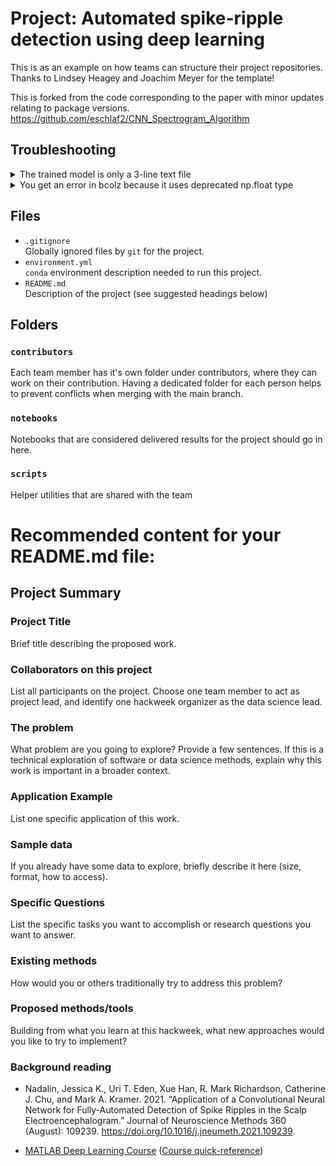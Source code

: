 # Project: Automated spike-ripple detection using deep learning

This is as an example on how teams can structure their project repositories. Thanks to Lindsey Heagey and Joachim Meyer for the template!

This is forked from the code corresponding to the paper with minor updates relating to package versions.
https://github.com/eschlaf2/CNN_Spectrogram_Algorithm

## Troubleshooting

<details>
  <summary>The trained model is only a 3-line text file</summary>

  Github limits the size of tracked files. You can use an extension to track larger files (https://git-lfs.com/); without this, you will just see a reference to file. 

Download the model using `wget`:
  ```
wget https://github.com/eschlaf2/CNN_Spectrogram_Algorithm/blob/master/full_trained_model.pkl
  ```

Initialize git LFS (on the SCC - you may need to install it on your home computer first; see https://git-lfs.com/):
```
git lfs install
```

For more info, see https://docs.github.com/en/repositories/working-with-files/managing-large-files/about-git-large-file-storage.

  
</details>

<details>
  <summary>You get an error in bcolz because it uses deprecated np.float type</summary>

  If you replace all instances of `np.float` with `float` in */projectnb/ecog/eds2/.conda/envs/cnn-specgram/lib/python3.8/site-packages/bcolz/toplevel.py* (update the location to match your directory structure - the location should show up in the error), this fixes the problem. Alternatively, replace the entire file with the file provided in this repo (you may need to restart the kernel after this):

```
mydir="/projectnb/ecog/eds2/.conda/envs/cnn-specgram/lib/python3.8/site-packages/bcolz/"
cp toplevel.py $mydir
```

  This is the error I got when trying to run `demo_training_functions.py`:

```python
---------------------------------------------------------------------------
AttributeError                            Traceback (most recent call last)
File ~/CNN_Spectrogram_Algorithm/Demo-Training/demo_training_functions.py:4
      2 sys.path.insert(1, '../')
      3 import matplotlib.pyplot as plt
----> 4 from fastai_v1.imports import *
      5 from fastai_v1.transforms import *
      6 from fastai_v1.conv_learner import *

File ~/CNN_Spectrogram_Algorithm/Demo-Training/../fastai_v1/imports.py:5
      3 import PIL, os, numpy as np, math, collections, threading, json, random, scipy, cv2
      4     # Don't import bcolz - it's not maintained anymore
----> 5 import bcolz
      6 import pandas as pd, pickle, sys, itertools, string, sys, re, datetime, time, shutil, copy
      7 import seaborn as sns, matplotlib

File /projectnb/ecog/eds2/.conda/envs/cnn-specgram/lib/python3.8/site-packages/bcolz/__init__.py:81
     76 from bcolz.carray_ext import (
     77     carray, blosc_version, blosc_compressor_list,
     78     _blosc_set_nthreads as blosc_set_nthreads,
     79     _blosc_init, _blosc_destroy)
     80 from bcolz.ctable import ctable
---> 81 from bcolz.toplevel import (
     82     print_versions, detect_number_of_cores, set_nthreads,
     83     open, fromiter, arange, zeros, ones, fill,
     84     iterblocks, cparams, walk)
     85 from bcolz.chunked_eval import eval
     86 from bcolz.defaults import defaults, defaults_ctx

File /projectnb/ecog/eds2/.conda/envs/cnn-specgram/lib/python3.8/site-packages/bcolz/toplevel.py:214
    210     obj.flush()
    211     return obj
--> 214 def fill(shape, dflt=None, dtype=np.float, **kwargs):
    215     """fill(shape, dtype=float, dflt=None, **kwargs)
    216 
    217     Return a new carray or ctable object of given shape and type, filled with
   (...)
    242 
    243     """
    245     def fill_helper(obj, dtype=None, length=None):

File /projectnb/ecog/eds2/.conda/envs/cnn-specgram/lib/python3.8/site-packages/numpy/__init__.py:305, in __getattr__(attr)
    300     warnings.warn(
    301         f"In the future `np.{attr}` will be defined as the "
    302         "corresponding NumPy scalar.", FutureWarning, stacklevel=2)
    304 if attr in __former_attrs__:
--> 305     raise AttributeError(__former_attrs__[attr])
    307 # Importing Tester requires importing all of UnitTest which is not a
    308 # cheap import Since it is mainly used in test suits, we lazy import it
    309 # here to save on the order of 10 ms of import time for most users
    310 #
    311 # The previous way Tester was imported also had a side effect of adding
    312 # the full `numpy.testing` namespace
    313 if attr == 'testing':

AttributeError: module 'numpy' has no attribute 'float'.
`np.float` was a deprecated alias for the builtin `float`. To avoid this error in existing code, use `float` by itself. Doing this will not modify any behavior and is safe. If you specifically wanted the numpy scalar type, use `np.float64` here.
The aliases was originally deprecated in NumPy 1.20; for more details and guidance see the original release note at:
    https://numpy.org/devdocs/release/1.20.0-notes.html#deprecations
```

</details>


## Files

* `.gitignore`
<br> Globally ignored files by `git` for the project.
* `environment.yml`
<br> `conda` environment description needed to run this project.
* `README.md`
<br> Description of the project (see suggested headings below)

## Folders

### `contributors`
Each team member has it's own folder under contributors, where they can work on their contribution. Having a dedicated folder for each person helps to prevent conflicts when merging with the main branch.

### `notebooks`
Notebooks that are considered delivered results for the project should go in here.

### `scripts`
Helper utilities that are shared with the team

# Recommended content for your README.md file:

## Project Summary

### Project Title

Brief title describing the proposed work.

### Collaborators on this project

List all participants on the project. Choose one team member to act as project lead, and identify one hackweek organizer as the data science lead.

### The problem

What problem are you going to explore? Provide a few sentences. If this is a technical exploration of software or data science methods, explain why this work is important in a broader context.

### Application Example

List one specific application of this work.

### Sample data

If you already have some data to explore, briefly describe it here (size, format, how to access).

### Specific Questions

List the specific tasks you want to accomplish or research questions you want to answer.

### Existing methods

How would you or others traditionally try to address this problem?

### Proposed methods/tools

Building from what you learn at this hackweek, what new approaches would you like to try to implement?

### Background reading

* Nadalin, Jessica K., Uri T. Eden, Xue Han, R. Mark Richardson, Catherine J. Chu, and Mark A. Kramer. 2021. “Application of a Convolutional Neural Network for Fully-Automated Detection of Spike Ripples in the Scalp Electroencephalogram.” Journal of Neuroscience Methods 360 (August): 109239. https://doi.org/10.1016/j.jneumeth.2021.109239.

* [MATLAB Deep Learning Course](https://matlabacademy.mathworks.com/details/mldl) ([Course quick-reference](https://matlabacademy.mathworks.com/artifacts/quick-reference.html?course=mldl&language=en&release=R2023a))


